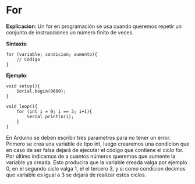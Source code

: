 # **For**

**Explicacion**: Un for en programación se usa cuando queremos repetir un conjunto de instrucciones un número finito de veces. 

**Sintaxis**: 

```arduino
for (variable; condicion; aumento){
    // Código 
}
```
**Ejemplo**:
```arduino
void setup(){
    Serial.begin(9600);
}

void loop(){
    for (int i = 0; i == 3; i+1){
        Serial.println(i);
    }
}
```
En Arduino se deben escribir tres parametros para no tener un error. Primero se crea una variable de tipo int, luego crearemos una condicion que en caso de ser falsa dejará de ejecutar el código que contiene el ciclo for. Por último indicamos de a cuantos números queremos que aumente la variable ya creada. Esto producira que la variable creada valga por ejemplo 0, en el segundo ciclo valga 1, el el tercero 3, y si como condicion decimos que variable es igual a 3 se dejará de realizar estos ciclos.